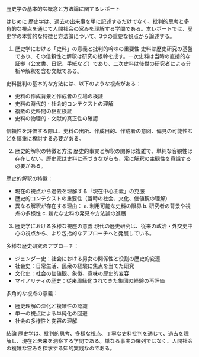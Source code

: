 歴史学の基本的な概念と方法論に関するレポート

はじめに
歴史学は、過去の出来事を単に記述するだけでなく、批判的思考と多角的な視点を通じて人間社会の営みを理解する学問である。本レポートでは、歴史学の本質的な特徴と方法論について、3つの重要な観点から論述する。

1. 歴史学における「史料」の意義と批判的吟味の重要性
史料は歴史研究の基盤であり、その信頼性と解釈は研究の根幹を成す。一次史料は当時の直接的な証拠（公文書、日記、手紙など）であり、二次史料は後世の研究者による分析や解釈を含む文献である。

史料批判の基本的な方法には、以下のような視点がある：
- 史料の作成背景と作成者の立場の検証
- 史料の時代的・社会的コンテクストの理解
- 複数の史料間の相互検証
- 史料の物理的・文献的真正性の確認

信頼性を評価する際は、史料の出所、作成目的、作成者の意図、偏見の可能性などを慎重に検討する必要がある。

2. 歴史的解釈の特徴と方法
歴史的事実と解釈の関係は複雑で、単純な客観性は存在しない。歴史家は史料に基づきながらも、常に解釈の主観性を意識する必要がある。

歴史的解釈の特徴：
- 現在の視点から過去を理解する「現在中心主義」の克服
- 歴史的コンテクストの重要性（当時の社会、文化、価値観の理解）
- 異なる解釈が存在する理由：
  a. 利用可能な史料の限界
  b. 研究者の背景や視点の多様性
  c. 新たな史料の発見や方法論の進展

3. 歴史学における多様な視座の意義
現代の歴史研究は、従来の政治・外交史中心の視点から、より包括的なアプローチへと発展している。

多様な歴史研究のアプローチ：
- ジェンダー史：社会における男女の関係性と役割の歴史的変遷
- 社会史：日常生活、民衆の経験に焦点を当てた研究
- 文化史：社会の価値観、象徴、意味の歴史的変容
- マイノリティの歴史：従来周縁化されてきた集団の経験の再評価

多角的な視点の意義：
- 歴史理解の深化と複雑性の認識
- 単一の視点による単純化の回避
- 社会の多様性と変容の理解

結論
歴史学は、批判的思考、多様な視点、丁寧な史料批判を通じて、過去を理解し、現在と未来を洞察する学問である。単なる事実の羅列ではなく、人間社会の複雑な営みを探求する知的実践なのである。